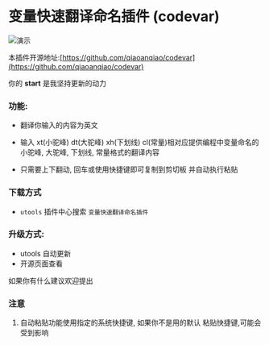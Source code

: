 # 变量快速翻译命名插件 (codevar)

![演示](http://ww1.sinaimg.cn/large/0076ZmKJly1g8m4bsr0hcg30tg0lywzi.gif)

本插件开源地址:[https://github.com/qiaoanqiao/codevar](https://github.com/qiaoanqiao/codevar) 

你的 **start** 是我坚持更新的动力

### 功能:

- 翻译你输入的内容为英文

- 输入 xt(小驼峰) dt(大驼峰) xh(下划线) cl(常量)相对应提供编程中变量命名的小驼峰, 大驼峰, 下划线, 常量格式的翻译内容

- 只需要上下翻动, 回车或使用快捷键即可复制到剪切板 并自动执行粘贴

### 下载方式    

- `utools` 插件中心搜索 `变量快速翻译命名插件`

### 升级方式:

- utools 自动更新
- 开源页面查看

如果你有什么建议欢迎提出

### 注意

1. 自动粘贴功能使用指定的系统快捷键, 如果你不是用的默认 粘贴快捷键,可能会受到影响
